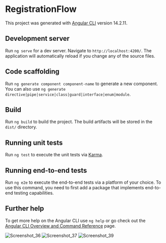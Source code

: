 # RegistrationFlow

This project was generated with [Angular CLI](https://github.com/angular/angular-cli) version 14.2.11.

## Development server

Run `ng serve` for a dev server. Navigate to `http://localhost:4200/`. The application will automatically reload if you change any of the source files.

## Code scaffolding

Run `ng generate component component-name` to generate a new component. You can also use `ng generate directive|pipe|service|class|guard|interface|enum|module`.

## Build

Run `ng build` to build the project. The build artifacts will be stored in the `dist/` directory.

## Running unit tests

Run `ng test` to execute the unit tests via [Karma](https://karma-runner.github.io).

## Running end-to-end tests

Run `ng e2e` to execute the end-to-end tests via a platform of your choice. To use this command, you need to first add a package that implements end-to-end testing capabilities.

## Further help

To get more help on the Angular CLI use `ng help` or go check out the [Angular CLI Overview and Command Reference](https://angular.io/cli) page.


![Screenshot_36](https://user-images.githubusercontent.com/96322427/236847639-4ee8b068-dbd3-4763-a9f9-efeafe62f63d.png)
![Screenshot_37](https://user-images.githubusercontent.com/96322427/236847642-fe97e8af-2303-4bc9-bcdd-18cae398e651.png)
![Screenshot_39](https://user-images.githubusercontent.com/96322427/236847643-8eae70bb-3c4d-4c6b-b1ed-21e782de62ec.png)
